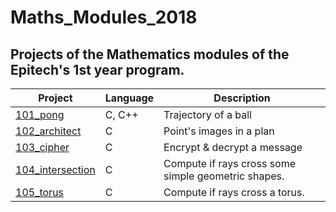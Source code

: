 # Maths_Modules_2018
## Projects of the Mathematics modules of the Epitech's 1st year program.

| Project | Language | Description |
|---------|----------|-------------|
| [101_pong]         |      C, C++     | Trajectory of a ball |
| [102_architect]       |       C     | Point's images in a plan |
| [103_cipher]       |       C     | Encrypt & decrypt a message |
| [104_intersection]       |       C     | Compute if rays cross some simple geometric shapes. |
| [105_torus]       |       C     | Compute if rays cross a torus. |


[101_pong]: https://github.com/kevinpruvost/kevinpruvost_epitech/tree/master/Maths_Modules_2018/101_pong_2018
[102_architect]: https://github.com/kevinpruvost/kevinpruvost_epitech/tree/master/Maths_Modules_2018/102_architect_2018
[103_cipher]: https://github.com/kevinpruvost/kevinpruvost_epitech/tree/master/Maths_Modules_2018/103_cipher_2018
[104_intersection]: https://github.com/kevinpruvost/kevinpruvost_epitech/tree/master/Maths_Modules_2018/104_intersection_2018
[105_torus]: https://github.com/kevinpruvost/kevinpruvost_epitech/tree/master/Maths_Modules_2018/105_torus_2018
